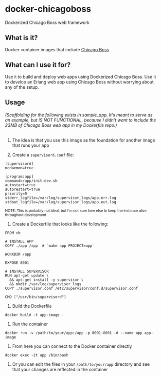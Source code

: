# docker-chicagoboss

Dockerized Chicago Boss web framework

## What is it?

Docker container images that include [Chicago Boss](http://chicagoboss.org/)

## What can I use it for?

Use it to build and deploy web apps using Dockerized Chicago Boss.
Use it to develop an Erlang web app using Chicago Boss without worrying about any of the setup.

## Usage
###### (Scaffolding for the following exists in sample_app. It's meant to serve as an example, but IS NOT FUNCTIONAL, because I didn't want to include the 23MB of Chicago Boss web app in my Dockerfile repo.)

1.   The idea is that you use this image as the foundation for another image that runs your app

1.   Create a `supervisord.conf` file:

  ```
  [supervisord]
  nodaemon=true

  [program:app]
  command=/app/init-dev.sh
  autostart=true
  autorestart=true
  priority=0
  stderr_logfile=/var/log/supervisor_logs/app.err.log
  stdout_logfile=/var/log/supervisor_logs/app.out.log
  ```
  <sub>NOTE: This is probably not ideal, but I'm not sure how else to keep the instance alive throughout development.</sub>

1.   Create a Dockerfile that looks like the following:

  ```
  FROM cb

  # INSTALL APP
  COPY ./app /app  # `make app PROJECT=app`

  WORKDIR /app

  EXPOSE 8001

  # INSTALL SUPERVISOR
  RUN apt-get update \
    && apt-get install -y supervisor \
    && mkdir /var/log/supervisor_logs
  COPY ./supervisor.conf /etc/supervisor/conf.d/supervisor.conf

  CMD ["/usr/bin/supervisord"]
  ```

1.   Build the Dockerfile

  `docker build -t app-image .`

1.   Run the container

  `docker run -v /path/to/your/app:/app -p 8001:8001 -d --name app app-image`

1.   From here you can connect to the Docker container directly

  `docker exec -it app /bin/bash`

1.   Or you can edit the files in your `/path/to/your/app` directory and see that your changes are reflected in the container


